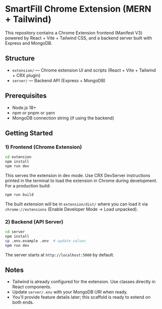 # SmartFill Chrome Extension (MERN + Tailwind)

This repository contains a Chrome Extension frontend (Manifest V3) powered by React + Vite + Tailwind CSS, and a backend server built with Express and MongoDB.

## Structure

- `extension/` — Chrome extension UI and scripts (React + Vite + Tailwind + CRX plugin)
- `server/` — Backend API (Express + MongoDB)

## Prerequisites

- Node.js 18+
- npm or pnpm or yarn
- MongoDB connection string (if using the backend)

## Getting Started

### 1) Frontend (Chrome Extension)

```bash
cd extension
npm install
npm run dev
```

This serves the extension in dev mode. Use CRX DevServer instructions printed in the terminal to load the extension in Chrome during development. For a production build:

```bash
npm run build
```

The built extension will be in `extension/dist/` where you can load it via `chrome://extensions` (Enable Developer Mode → Load unpacked).

### 2) Backend (API Server)

```bash
cd server
npm install
cp .env.example .env  # update values
npm run dev
```

The server starts at `http://localhost:5000` by default.

## Notes

- Tailwind is already configured for the extension. Use classes directly in React components.
- Update `server/.env` with your MongoDB URI when ready.
- You'll provide feature details later; this scaffold is ready to extend on both ends.
